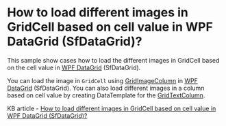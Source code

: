 # How to load different images in GridCell based on cell value in WPF DataGrid (SfDataGrid)?

This sample show cases how to load the different images in GridCell based on the cell value in [WPF DataGrid](https://www.syncfusion.com/wpf-controls/datagrid) (SfDataGrid).

You can load the image in `GridCell` using [GridImageColumn](https://help.syncfusion.com/cr/wpf/Syncfusion.UI.Xaml.Grid.GridImageColumn.html) in [WPF DataGrid](https://www.syncfusion.com/wpf-controls/datagrid) (SfDataGrid). You can also load different images in a column based on cell value by creating DataTemplate for the [GridTextColumn](https://help.syncfusion.com/cr/wpf/Syncfusion.UI.Xaml.Grid.GridTextColumn.html).

KB article - [How to load different images in GridCell based on cell value in WPF DataGrid (SfDataGrid)?](https://www.syncfusion.com/kb/6785/how-to-load-different-images-in-gridcell-based-on-cell-value-in-wpf-datagrid-sfdatagrid)
